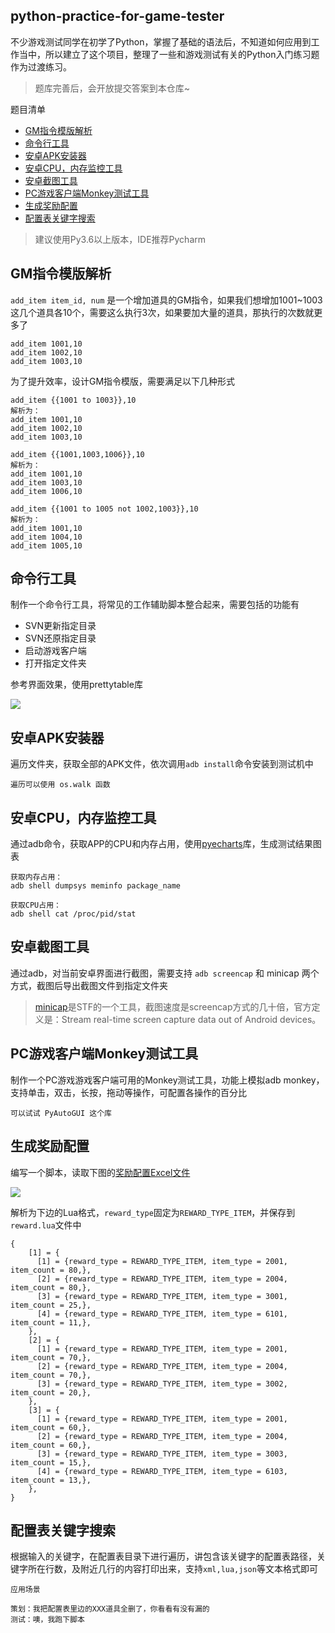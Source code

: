python-practice-for-game-tester
---

不少游戏测试同学在初学了Python，掌握了基础的语法后，不知道如何应用到工作当中，所以建立了这个项目，整理了一些和游戏测试有关的Python入门练习题作为过渡练习。

> 题库完善后，会开放提交答案到本仓库~



题目清单

- [GM指令模版解析](#GM指令模版解析)
- [命令行工具](#命令行工具)
- [安卓APK安装器](#安卓APK安装器)
- [安卓CPU，内存监控工具](#安卓CPU，内存监控工具)
- [安卓截图工具](#安卓截图工具)
- [PC游戏客户端Monkey测试工具](#PC游戏客户端Monkey测试工具)
- [生成奖励配置](#生成奖励配置)
- [配置表关键字搜索](#配置表关键字搜索)

> 建议使用Py3.6以上版本，IDE推荐Pycharm

## GM指令模版解析

`add_item item_id, num` 是一个增加道具的GM指令，如果我们想增加1001~1003这几个道具各10个，需要这么执行3次，如果要加大量的道具，那执行的次数就更多了

```
add_item 1001,10
add_item 1002,10
add_item 1003,10
```
为了提升效率，设计GM指令模版，需要满足以下几种形式

```
add_item {{1001 to 1003}},10
解析为：
add_item 1001,10
add_item 1002,10
add_item 1003,10

add_item {{1001,1003,1006}},10
解析为：
add_item 1001,10
add_item 1003,10
add_item 1006,10

add_item {{1001 to 1005 not 1002,1003}},10
解析为：
add_item 1001,10
add_item 1004,10
add_item 1005,10
```

## 命令行工具

制作一个命令行工具，将常见的工作辅助脚本整合起来，需要包括的功能有

- SVN更新指定目录
- SVN还原指定目录
- 启动游戏客户端
- 打开指定文件夹

参考界面效果，使用prettytable库

![](https://github.com/jianbing/python-practice-for-game-tester/raw/master/img/cmdtool.png)

## 安卓APK安装器

遍历文件夹，获取全部的APK文件，依次调用`adb install`命令安装到测试机中

```
遍历可以使用 os.walk 函数
```


## 安卓CPU，内存监控工具

通过adb命令，获取APP的CPU和内存占用，使用[pyecharts](https://github.com/pyecharts/pyecharts)库，生成测试结果图表

```
获取内存占用：
adb shell dumpsys meminfo package_name

获取CPU占用：
adb shell cat /proc/pid/stat
```

## 安卓截图工具

通过adb，对当前安卓界面进行截图，需要支持 `adb screencap` 和 minicap 两个方式，截图后导出截图文件到指定文件夹

> [minicap](https://github.com/openstf/minicap)是STF的一个工具，截图速度是screencap方式的几十倍，官方定义是：Stream real-time screen capture data out of Android devices。

## PC游戏客户端Monkey测试工具

制作一个PC游戏游戏客户端可用的Monkey测试工具，功能上模拟adb monkey，支持单击，双击，长按，拖动等操作，可配置各操作的百分比

```
可以试试 PyAutoGUI 这个库
```

## 生成奖励配置

编写一个脚本，读取下图的[奖励配置Excel文件](https://github.com/jianbing/python-practice-for-game-tester/tree/master/res/生成奖励配置)

![](https://github.com/jianbing/python-practice-for-game-tester/raw/master/img/excel.png)

解析为下边的Lua格式，`reward_type`固定为`REWARD_TYPE_ITEM`，并保存到`reward.lua`文件中 

```
{
    [1] = {
      [1] = {reward_type = REWARD_TYPE_ITEM, item_type = 2001, item_count = 80,},
      [2] = {reward_type = REWARD_TYPE_ITEM, item_type = 2004, item_count = 80,},
      [3] = {reward_type = REWARD_TYPE_ITEM, item_type = 3001, item_count = 25,},
      [4] = {reward_type = REWARD_TYPE_ITEM, item_type = 6101, item_count = 11,},
    },
    [2] = {
      [1] = {reward_type = REWARD_TYPE_ITEM, item_type = 2001, item_count = 70,},
      [2] = {reward_type = REWARD_TYPE_ITEM, item_type = 2004, item_count = 70,},
      [3] = {reward_type = REWARD_TYPE_ITEM, item_type = 3002, item_count = 20,},
    },
    [3] = {
      [1] = {reward_type = REWARD_TYPE_ITEM, item_type = 2001, item_count = 60,},
      [2] = {reward_type = REWARD_TYPE_ITEM, item_type = 2004, item_count = 60,},
      [3] = {reward_type = REWARD_TYPE_ITEM, item_type = 3003, item_count = 15,},
      [4] = {reward_type = REWARD_TYPE_ITEM, item_type = 6103, item_count = 13,},
    },
}
```

## 配置表关键字搜索

根据输入的关键字，在配置表目录下进行遍历，讲包含该关键字的配置表路径，关键字所在行数，及附近几行的内容打印出来，支持`xml,lua,json`等文本格式即可

```
应用场景

策划：我把配置表里边的XXX道具全删了，你看看有没有漏的
测试：噢，我跑下脚本
```

